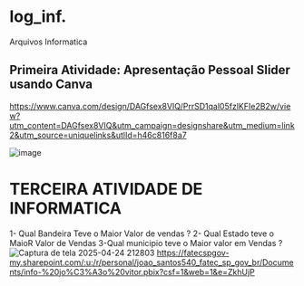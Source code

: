 # log_inf.
Arquivos Informatica

## Primeira Atividade: Apresentação Pessoal Slider usando  Canva 
https://www.canva.com/design/DAGfsex8VIQ/PrrSD1qal05fzlKFIe2B2w/view?utm_content=DAGfsex8VIQ&utm_campaign=designshare&utm_medium=link2&utm_source=uniquelinks&utlId=h46c816f8a7

![image](https://github.com/user-attachments/assets/e5dd2271-81dd-4d2c-a07e-93d50b9f7337)
# TERCEIRA ATIVIDADE DE INFORMATICA
1- Qual Bandeira Teve o Maior Valor de vendas ?
2- Qual Estado teve o MaioR Valor de Vendas 
3-Qual municipio teve o Maior valor em Vendas ?
![Captura de tela 2025-04-24 212803](https://github.com/user-attachments/assets/6129ef53-4022-42a9-814c-8d361e05e087)
https://fatecspgov-my.sharepoint.com/:u:/r/personal/joao_santos540_fatec_sp_gov_br/Documents/info-%20jo%C3%A3o%20vitor.pbix?csf=1&web=1&e=ZkhUjP
